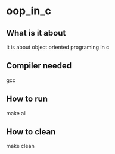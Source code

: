 # oop_in_c

## What is it about

It is about object oriented programing in c

## Compiler needed

gcc

## How to run

make all

## How to clean

make clean

